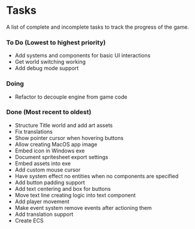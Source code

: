 # Tasks
A list of complete and incomplete tasks to track the progress of the game.

### To Do (Lowest to highest priority)
- Add systems and components for basic UI interactions
- Get world switching working
- Add debug mode support

### Doing
- Refactor to decouple engine from game code

### Done (Most recent to oldest)
- Structure Title world and add art assets
- Fix translations
- Show pointer cursor when hovering buttons
- Allow creating MacOS app image
- Embed icon in Windows exe
- Document spritesheet export settings
- Embed assets into exe
- Add custom mouse cursor
- Have system effect no entities when no components are specified
- Add button padding support
- Add text centering and box for buttons
- Move text line creating logic into text component
- Add player movement
- Make event system remove events after actioning them
- Add translation support
- Create ECS